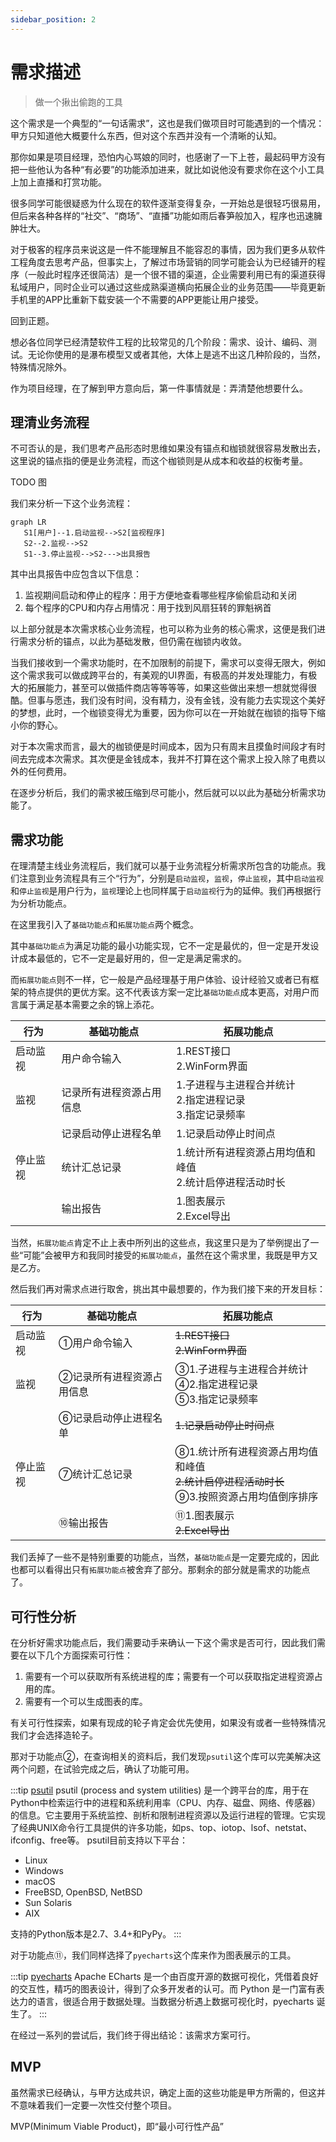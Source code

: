 ```yaml
---
sidebar_position: 2
---
```


# 需求描述

> 做一个揪出偷跑的工具

这个需求是一个典型的“一句话需求”，这也是我们做项目时可能遇到的一个情况：甲方只知道他大概要什么东西，但对这个东西并没有一个清晰的认知。

那你如果是项目经理，恐怕内心骂娘的同时，也感谢了一下上苍，最起码甲方没有把一些他认为各种“有必要”的功能添加进来，就比如说他没有要求你在这个小工具上加上直播和打赏功能。

很多同学可能很疑惑为什么现在的软件逐渐变得复杂，一开始总是很轻巧很易用，但后来各种各样的“社交”、“商场”、“直播”功能如雨后春笋般加入，程序也迅速臃肿壮大。

对于极客的程序员来说这是一件不能理解且不能容忍的事情，因为我们更多从软件工程角度去思考产品，但事实上，了解过市场营销的同学可能会认为已经铺开的程序（一般此时程序还很简洁）是一个很不错的渠道，企业需要利用已有的渠道获得私域用户，同时企业可以通过这些成熟渠道横向拓展企业的业务范围——毕竟更新手机里的APP比重新下载安装一个不需要的APP更能让用户接受。

回到正题。

想必各位同学已经清楚软件工程的比较常见的几个阶段：需求、设计、编码、测试。无论你使用的是瀑布模型又或者其他，大体上是逃不出这几种阶段的，当然，特殊情况除外。

作为项目经理，在了解到甲方意向后，第一件事情就是：弄清楚他想要什么。

## 理清业务流程

不可否认的是，我们思考产品形态时思维如果没有锚点和枷锁就很容易发散出去，这里说的锚点指的便是业务流程，而这个枷锁则是从成本和收益的权衡考量。

TODO 图

我们来分析一下这个业务流程：

```mermaid
graph LR
   S1[用户]--1.启动监视-->S2[监视程序]
   S2--2.监视-->S2
   S1--3.停止监视-->S2--->出具报告
```

其中出具报告中应包含以下信息：

1. 监视期间启动和停止的程序：用于方便地查看哪些程序偷偷启动和关闭
2. 每个程序的CPU和内存占用情况：用于找到风扇狂转的罪魁祸首

以上部分就是本次需求核心业务流程，也可以称为业务的核心需求，这便是我们进行需求分析的锚点，以此为基础发散，但仍需在枷锁内收敛。

当我们接收到一个需求功能时，在不加限制的前提下，需求可以变得无限大，例如这个需求我可以做成跨平台的，有美观的UI界面，有极高的并发处理能力，有极大的拓展能力，甚至可以做插件商店等等等等，如果这些做出来想一想就觉得很酷。但事与愿违，我们没有时间，没有精力，没有金钱，没有能力去实现这个美好的梦想，此时，一个枷锁变得尤为重要，因为你可以在一开始就在枷锁的指导下缩小你的野心。

对于本次需求而言，最大的枷锁便是时间成本，因为只有周末且摸鱼时间段才有时间去完成本次需求。其次便是金钱成本，我并不打算在这个需求上投入除了电费以外的任何费用。

在逐步分析后，我们的需求被压缩到尽可能小，然后就可以以此为基础分析需求功能了。

## 需求功能

在理清楚主线业务流程后，我们就可以基于业务流程分析需求所包含的功能点。我们注意到业务流程具有三个“行为”，分别是`启动监视`，`监视`，`停止监视`，其中`启动监视`和`停止监视`是用户行为，`监视`理论上也同样属于`启动监视`行为的延伸。我们再根据行为分析功能点。

在这里我引入了`基础功能点`和`拓展功能点`两个概念。

其中`基础功能点`为满足功能的最小功能实现，它不一定是最优的，但一定是开发设计成本最低的，它不一定是最好用的，但一定是满足需求的。

而`拓展功能点`则不一样，它一般是产品经理基于用户体验、设计经验又或者已有框架的特点提供的更优方案。这不代表该方案一定比`基础功能点`成本更高，对用户而言属于满足基本需要之余的锦上添花。

| 行为 | 基础功能点 | 拓展功能点 |
|---|---|---|
|启动监视|用户命令输入|1.REST接口<br>2.WinForm界面|
|监视|记录所有进程资源占用信息|1.子进程与主进程合并统计<br>2.指定进程记录<br>3.指定记录频率|
||记录启动停止进程名单|1.记录启动停止时间点|
|停止监视|统计汇总记录|1.统计所有进程资源占用均值和峰值<br>2.统计启停进程活动时长|
||输出报告|1.图表展示<br>2.Excel导出|

当然，`拓展功能点`肯定不止上表中所列出的这些点，我这里只是为了举例提出了一些“可能”会被甲方和我同时接受的`拓展功能点`，虽然在这个需求里，我既是甲方又是乙方。

然后我们再对需求点进行取舍，挑出其中最想要的，作为我们接下来的开发目标：

| 行为 | 基础功能点 | 拓展功能点 |
|---|---|---|
|启动监视|①用户命令输入|~~1.REST接口~~<br>~~2.WinForm界面~~|
|监视|②记录所有进程资源占用信息|③1.子进程与主进程合并统计<br>④2.指定进程记录<br>⑤3.指定记录频率|
||⑥记录启动停止进程名单|~~1.记录启动停止时间点~~|
|停止监视|⑦统计汇总记录|⑧1.统计所有进程资源占用均值和峰值<br>~~2.统计启停进程活动时长~~<br>⑨3.按照资源占用均值倒序排序|
||⑩输出报告|⑪1.图表展示<br>~~2.Excel导出~~|

我们丢掉了一些不是特别重要的功能点，当然，`基础功能点`是一定要完成的，因此也都可以看得出只有`拓展功能点`被舍弃了部分。那剩余的部分就是需求的功能点了。

## 可行性分析

在分析好需求功能点后，我们需要动手来确认一下这个需求是否可行，因此我们需要在以下几个方面探索可行性：

1. 需要有一个可以获取所有系统进程的库；需要有一个可以获取指定进程资源占用的库。
2. 需要有一个可以生成图表的库。

有关可行性探索，如果有现成的轮子肯定会优先使用，如果没有或者一些特殊情况我们才会选择造轮子。

那对于功能点②，在查询相关的资料后，我们发现`psutil`这个库可以完美解决这两个问题，在试验完成之后，确认了功能可用。

:::tip [psutil](https://psutil.readthedocs.io/en/latest/)
psutil (process and system utilities) 是一个跨平台的库，用于在Python中检索运行中的进程和系统利用率（CPU、内存、磁盘、网络、传感器）的信息。它主要用于系统监控、剖析和限制进程资源以及运行进程的管理。它实现了经典UNIX命令行工具提供的许多功能，如ps、top、iotop、lsof、netstat、ifconfig、free等。 psutil目前支持以下平台：

- Linux
- Windows
- macOS
- FreeBSD, OpenBSD, NetBSD
- Sun Solaris
- AIX

支持的Python版本是2.7、3.4+和PyPy。
:::

对于功能点⑪，我们同样选择了`pyecharts`这个库来作为图表展示的工具。

:::tip [pyecharts](https://05x-docs.pyecharts.org/#/zh-cn/prepare)
Apache ECharts 是一个由百度开源的数据可视化，凭借着良好的交互性，精巧的图表设计，得到了众多开发者的认可。而 Python 是一门富有表达力的语言，很适合用于数据处理。当数据分析遇上数据可视化时，pyecharts 诞生了。
:::

在经过一系列的尝试后，我们终于得出结论：该需求方案可行。

## MVP

虽然需求已经确认，与甲方达成共识，确定上面的这些功能是甲方所需的，但这并不意味着我们一定要一次性交付整个项目。

MVP(Minimum Viable Product)，即“最小可行性产品”